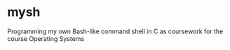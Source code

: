 # mysh
Programming my own Bash-like command shell in C as coursework for the course Operating Systems
